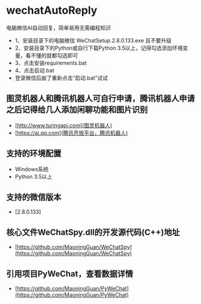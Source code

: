 # wechatAutoReply
电脑微信AI自动回复，简单易用无需编程知识

* 1、安装目录下的电脑微信 WeChatSetup.2.8.0.133.exe 且不要升级
* 2、安装目录下的Python或自行下载Python 3.5以上，记得勾选添加环境变量，看不懂的就都勾选即可
* 3、点击安装requirements.bat
* 4、点击启动.bat
* 登录微信后崩了重新点击“启动.bat”试试

## 图灵机器人和腾讯机器人可自行申请，腾讯机器人申请之后记得给几人添加闲聊功能和图片识别
* [http://www.turingapi.com](图灵机器人)
* [https://ai.qq.com](腾讯开放平台，腾讯机器人)

## 支持的环境配置
* Windows系统
* Python 3.5以上

## 支持的微信版本
* [2.8.0.133]

## 核心文件WeChatSpy.dll的开发源代码(C++)地址
* [https://github.com/MaoningGuan/WeChatSpy](https://github.com/MaoningGuan/WeChatSpy)
## 引用项目PyWeChat，查看数据详情
* [https://github.com/MaoningGuan/PyWeChat](https://github.com/MaoningGuan/PyWeChat)
